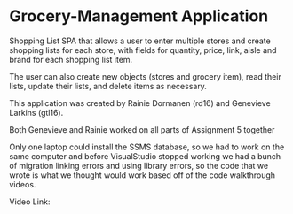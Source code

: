 # Grocery-Management Application

Shopping List SPA that allows a user to enter multiple stores and create shopping lists for each store, with fields for quantity, price, link, aisle and brand for each shopping list item.

The user can also create new objects (stores and grocery item), read their lists, update their lists, and delete items as necessary.

This application was created by Rainie Dormanen (rd16) and Genevieve Larkins (gtl16).

Both Genevieve and Rainie worked on all parts of Assignment 5 together

Only one laptop could install the SSMS database, so we had to work on the same computer and before VisualStudio stopped working we had a bunch of migration linking errors and using library errors, so the code that we wrote is what we thought would work based off of the code walkthrough videos.


Video Link:


